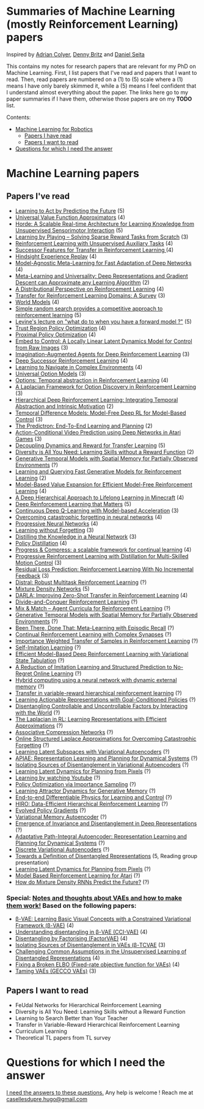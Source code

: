 # Summaries of Machine Learning (mostly Reinforcement Learning) papers

Inspired by [Adrian Colyer][1], [Denny Britz][2] and [Daniel Seita][3] 

This contains my notes for research papers that are relevant for my PhD on Machine Learning. First, I list papers that I've read and papers that I want to read. Then, read papers are numbered on a (1) to (5) scale where a (1) means I have only barely skimmed it, while a (5) means I feel
confident that I understand almost everything about the paper. The links
here go to my paper summaries if I have them, otherwise those papers are on my
**TODO** list.

Contents:

- [Machine Learning for Robotics](#machine-learning-for-robotics)
    - [Papers I have read](#papers-i-have-read)
    - [Papers I want to read](#papers-i-want-to-read)
- [Questions for which I need the answer](#questions-for-which-i-need-the-answer)

# Machine Learning papers

## Papers I've read

- [Learning to Act by Predicting the Future](https://github.com/Caselles/paper_notes/blob/master/read_papers/learning_to_act_by_predicting_the_future.md) (5)
- [Universal Value Function Approximators](https://github.com/Caselles/paper_notes/blob/master/read_papers/universal_value_function_approximators.md) (4)
- [Horde: A Scalable Real-time Architecture for Learning Knowledge from Unsupervised Sensorimotor Interaction](https://github.com/Caselles/paper_notes/blob/master/read_papers/horde_a_scalable_real_time.md) (5)
- [Learning by Playing – Solving Sparse Reward Tasks from Scratch](https://github.com/Caselles/paper_notes/blob/master/read_papers/learning_by_playing_solving_sparse_reward_tasks_from_scratch.md) (3)
- [Reinforcement Learning with Unsupervised Auxiliary Tasks](https://github.com/Caselles/paper_notes/blob/master/read_papers/reinforcement_learning_with_unsupervised_auxiliary_tasks.md) (4)
- [Successor Features for Transfer in Reinforcement Learning
](https://github.com/Caselles/paper_notes/blob/master/read_papers/successor_features_for_transfer_in_reinforcemen_learning.md) (4)
- [Hindsight Experience Replay](https://github.com/Caselles/paper_notes/blob/master/read_papers/hindsight_experience_replay.md) (4)
- [Model-Agnostic Meta-Learning for Fast Adaptation of Deep Networks](https://github.com/Caselles/paper_notes/blob/master/read_papers/model_agnostic_meta_learning_for_fast_adaptation_of_deep_networks.md) (4)
- [Meta-Learning and Universality: Deep Representations and Gradient Descent can Approximate any Learning Algorithm](https://github.com/Caselles/paper_notes/blob/master/read_papers/meta_learning_and_universality_deep_representations_and_gradient_descent_can_approximate_any_learning_algorithm.md) (2)
- [A Distributional Perspective on Reinforcement Learning](https://github.com/Caselles/paper_notes/blob/master/read_papers/a_distributional_perspective_on_reinforcement_learning.md) (4)
- [Transfer for Reinforcement Learning Domains: A Survey](https://github.com/Caselles/paper_notes/blob/master/read_papers/transfer_for_reinforcement_learning_domains_a_survey.md) (3)
- [World Models](https://github.com/Caselles/paper_notes/blob/master/read_papers/world_models.md) (4)
- [Simple random search provides a competitive approach to reinforcement learning](https://github.com/Caselles/paper_notes/blob/master/read_papers/simple_random_search_provides_a_competitive_approach%20to_reinforcement_learning.md) (5)
- [Levine's lecture on "what do to when you have a forward model ?"](https://github.com/Caselles/paper_notes/blob/master/read_papers/levine_lecture_what_to_do_when_you_have_a_forward_model.md) (5)
- [Trust Region Policy Optimization](https://github.com/Caselles/paper_notes/blob/master/read_papers/trust_region_policy_optimization.md) (4)
- [Proximal Policy Optimization](https://github.com/Caselles/paper_notes/blob/master/read_papers/proximal_policy_optimization.md) (4)
- [Embed to Control: A Locally Linear Latent Dynamics Model for Control from Raw Images](https://github.com/Caselles/paper_notes/blob/master/read_papers/embed_to_control.md) (3)
- [Imagination-Augmented Agents for Deep Reinforcement Learning](https://github.com/Caselles/paper_notes/blob/master/read_papers/imagination_augmented_agents_for_deep_reinforcement_learning.md) (3)
- [Deep Successor Reinforcement Learning](https://github.com/Caselles/paper_notes/blob/master/read_papers/deep_successor_reinforcement_learning.md) (4)
- [Learning to Navigate in Complex Environments](https://github.com/Caselles/paper_notes/blob/master/read_papers/learning_to_navigate_in_complex_environments.md) (4)
- [Universal Option Models](https://github.com/Caselles/paper_notes/blob/master/read_papers/universal_options_model.md) (3)
- [Options: Temporal abstraction in Reinforcement Learning](https://github.com/Caselles/paper_notes/blob/master/read_papers/options_precup.md) (4)
- [A Laplacian Framework for Option Discovery in Reinforcement Learning](https://github.com/Caselles/paper_notes/blob/master/read_papers/a_laplacian_framework_for_option_discovery_in_reinforcement_learning.md) (3) 
- [Hierarchical Deep Reinforcement Learning: Integrating Temporal Abstraction and Intrinsic Motivation](https://github.com/Caselles/paper_notes/blob/master/read_papers/hierarchical_deep_reinforcement_learning_integrating_temporal_abstraction_and_intrinsic_motivation.md) (2) 
- [Temporal Difference Models: Model-Free Deep RL for Model-Based Control](https://github.com/Caselles/paper_notes/blob/master/read_papers/temporal_difference_models_model_free_deep_rl_for_model_based_control.md) (3)
- [The Predictron: End-To-End Learning and Planning](https://github.com/Caselles/paper_notes/blob/master/read_papers/the_predictron_end_to_end_learning_and_planning.md) (2)
- [Action-Conditional Video Prediction using Deep Networks in Atari Games](https://github.com/Caselles/paper_notes/blob/master/read_papers/action_conditional_video_prediction_using_deep_networks_in_atari_games.md) (3)
- [Decoupling Dynamics and Reward for Transfer Learning](https://github.com/Caselles/paper_notes/blob/master/read_papers/decoupling_dynamic_and_reward_for_transfer_learning.md) (5)
- [Diversity is All You Need: Learning Skills without a Reward Function](https://github.com/Caselles/paper_notes/blob/master/read_papers/diversity_is_all_you_need.md) (2)
- [Generative Temporal Models with Spatial Memory for Partially Observed Environments](https://github.com/Caselles/paper_notes/blob/master/read_papers/generative_temporal_models_with_spatial_memory_for_partially_observed_environments.md) (?)
- [Learning and Querying Fast Generative Models for Reinforcement Learning](https://github.com/Caselles/paper_notes/blob/master/read_papers/learning_and_querying_generative_models_for_rl.md) (2)
- [Model-Based Value Expansion for Efficient Model-Free Reinforcement Learning](https://github.com/Caselles/paper_notes/blob/master/read_papers/model_based_value_expansion_for_efficient_model_free_reinforcement_learning.md) (4)
- [A Deep Hierarchical Approach to Lifelong Learning in Minecraft](https://github.com/Caselles/paper_notes/blob/master/read_papers/a_deep_hierarchical_approach_to_lifelong_learning_in_minecraft.md) (4)
- [Deep Reinforcement Learning that Matters](https://github.com/Caselles/paper_notes/blob/master/read_papers/deep_reinforcement_learning_that_matters.md) (5)
- [Continuous Deep Q-Learning with Model-based Acceleration](https://github.com/Caselles/paper_notes/blob/master/read_papers/continous_deep_q_learning_with_model_based_acceleration.md) (3) 
- [Overcoming catastrophic forgetting in neural networks](https://github.com/Caselles/paper_notes/blob/master/read_papers/overcoming_catastrophic_forgetting_in_neural_networks.md) (4) 
- [Progressive Neural Networks](https://github.com/Caselles/paper_notes/blob/master/read_papers/progressive_neural_networks.md) (4)
- [Learning without Forgetting](https://github.com/Caselles/paper_notes/blob/master/read_papers/learning_without_forgetting.md) (3)
- [Distilling the Knowledge in a Neural Network](https://github.com/Caselles/paper_notes/blob/master/read_papers/distilling_the_knowledge_in_a_neural_network.md) (3)
- [Policy Distillation](https://github.com/Caselles/paper_notes/blob/master/read_papers/policy_distillation.md) (4)
- [Progress & Compress: a scalable framework for continual learning](https://github.com/Caselles/paper_notes/blob/master/read_papers/progress_compress_a_scalable_framework_for_continual_learning.md) (4)
- [Progressive Reinforcement Learning with Distillation for Multi-Skilled Motion Control](https://github.com/Caselles/paper_notes/blob/master/read_papers/progressive_reinforcement_learning_with_dwistillation_for_multi-skilled_motion_control.md) (3)
- [Residual Loss Prediction: Reinforcement Learning With No Incremental Feedback](https://github.com/Caselles/paper_notes/blob/master/read_papers/residual%20loss_prediction_reinforcement_learning_with_no_incremental_feedback.md) (3)
- [Distral: Robust Multitask Reinforcement Learning](https://github.com/Caselles/paper_notes/blob/master/read_papers/distral_robust_multitask_reinforcement_learning.md) (?)
- [Mixture Density Networks](https://github.com/Caselles/paper_notes/blob/master/read_papers/mixture_density_networks.md) (5)
- [DARLA: Improving Zero-Shot Transfer in Reinforcement Learning](https://github.com/Caselles/paper_notes/blob/master/read_papers/darla_Improving_zero-shot_transfer_in_reinforcement_learning.md) (4)
- [Divide-and-Conquer Reinforcement Learning]() (?)
- [Mix & Match – Agent Curricula for Reinforcement Learning]() (?)
- [Generative Temporal Models with Spatial Memory for Partially Observed Environments]() (?)
- [Been There, Done That: Meta-Learning with Episodic Recall]() (?)
- [Continual Reinforcement Learning with Complex Synapses]() (?)
- [Importance Weighted Transfer of Samples in Reinforcement Learning]() (?)
- [Self-Imitation Learning]() (?)
- [Efficient Model-Based Deep Reinforcement Learning with Variational State Tabulation]() (?)
- [A Reduction of Imitation Learning and Structured Prediction to No-Regret Online Learning]() (?)
- [Hybrid computing using a neural network with dynamic external memory]() (?)
- [Transfer in variable-reward hierarchical reinforcement learning]() (?)
- [Learning Actionable Representations with Goal-Conditioned Policies]() (?)
- [Disentangling Controllable and Uncontrollable Factors by Interacting with the World]() (?)
- [The Laplacian in RL: Learning Representations with Efficient Approximations]() (?)
- [Associative Compression Networks]() (?)
- [Online Structured Laplace Approximations for Overcoming Catastrophic Forgetting]() (?)
- [Learning Latent Subspaces with Variational Autoencoders]() (?)
- [APIAE: Representation Learning and Planning for Dynamical Systems]() (?)
- [Isolating Sources of Disentanglement in Variational Autoencoders]() (?)
- [Learning Latent Dynamics for Planning from Pixels]() (?)
- [Learning by watching Youtube]() (?)
- [Policy Optimization via Importance Sampling]() (?)
- [Learning Attractor Dynamics for Generative Memory]() (?)
- [End-to-end Differentiable Physics for Learning and Control]() (?)
- [HIRO: Data-Efficient Hierarchical Reinforcement Learning]() (?)
- [Evolved Policy Gradients]() (?)
- [Variational Memory Autoencoder]() (?)
- [Emergence of Invariance and Disentanglement in Deep Representations]() (?)
- [Adaptative Path-Integral Autoencoder: Representation Learning and Planning for Dynamical Systems]() (?)
- [Discrete Variational Autoencoders]() (?)
- [Towards a Definition of Disentangled Representations]() (5, Reading group presentation)
- [Learning Latent Dynamics for Planning from Pixels]() (?)
- [Model Based Reinforcement Learning for Atari]() (?)
- [How do Mixture Density RNNs Predict the Future?]() (?)

### Special: [Notes and thoughts about VAEs and how to make them work!]() Based on the following papers:

- [β-VAE: Learning Basic Visual Concepts with a Constrained Variational Framework (β-VAE)]() (4)
- [Understanding disentangling in β-VAE (CCI-VAE)]() (4)
- [Disentangling by Factorising (FactorVAE)]() (4)
- [Isolating Sources of Disentanglement in VAEs (β-TCVAE]() (3)
- [Challenging Common Assumptions in the Unsupervised Learning of Disentangled Representations]() (4)
- [Fixing a Broken ELBO (Fixed-rate objective function for VAEs)]() (4)
- [Taming VAEs (GECCO VAEs)]() (3)

## Papers I want to read

- FeUdal Networks for Hierarchical Reinforcement Learning
- Diversity is All You Need: Learning Skills without a Reward Function
- Learning to Search Better than Your Teacher
- Transfer in Variable-Reward Hierarchical Reinforcement Learning
- Curriculum Learning
- Theoretical TL papers from TL survey

# Questions for which I need the answer

[I need the answers to these questions.](https://github.com/Caselles/paper_notes/blob/master/read_papers/questions_unanswered.md) Any help is welcome ! Reach me at casellesdupre.hugo@gmail.com

[1]:https://blog.acolyer.org/about/
[2]:https://github.com/dennybritz/deeplearning-papernotes
[3]:https://github.com/DanielTakeshi/Paper_Notes#2018-rlil-papers
